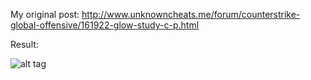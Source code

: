 My original post: http://www.unknowncheats.me/forum/counterstrike-global-offensive/161922-glow-study-c-p.html

Result: 

![alt tag](http://s1.postimg.org/57onbektp/result_glow_source.png)
